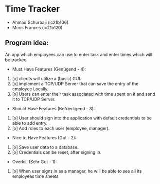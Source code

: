 # Time Tracker
- Ahmad Schurbaji (ic21b106)
- Moris Frances (ic21b120)

## Program idea: 
An app which employees can use to enter task and enter times which will be tracked 
-  Must Have Features (Genügend - 4):
1. [x] clients will utilize a (basic) GUI. 
2. [x] implement a TCP/UDP Server that can save the entry of the employee Locally.
3. [x] Users can enter their task associated with time spent on it and send it to TCP/UDP Server.
-  Should Have Features (Befriedigend - 3):
1. [x]	User should sign into the application with default credentials to be able to add entry.
2. [x]   Add roles to each user (employee, manager).
- Nice to Have Features (Gut - 2):
1. [x]	Save user data to a database.
2. [x]   Credentials can be reset, after signing in.
- Overkill (Sehr Gut - 1):
1. [x]	When user signs in as a manager, he will be able to see all its employees time sheets
